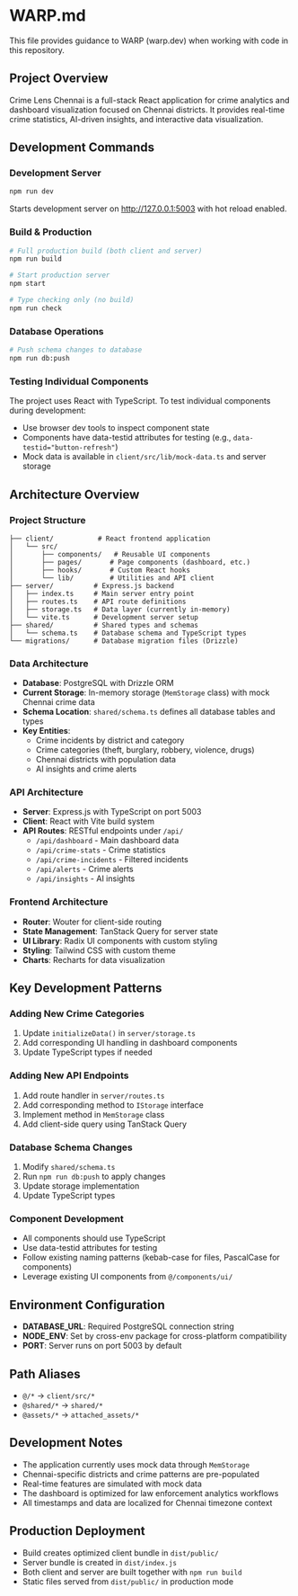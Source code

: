 # WARP.md

This file provides guidance to WARP (warp.dev) when working with code in this repository.

## Project Overview
Crime Lens Chennai is a full-stack React application for crime analytics and dashboard visualization focused on Chennai districts. It provides real-time crime statistics, AI-driven insights, and interactive data visualization.

## Development Commands

### Development Server
```bash
npm run dev
```
Starts development server on http://127.0.0.1:5003 with hot reload enabled.

### Build & Production
```bash
# Full production build (both client and server)
npm run build

# Start production server
npm start

# Type checking only (no build)
npm run check
```

### Database Operations
```bash
# Push schema changes to database
npm run db:push
```

### Testing Individual Components
The project uses React with TypeScript. To test individual components during development:
- Use browser dev tools to inspect component state
- Components have data-testid attributes for testing (e.g., `data-testid="button-refresh"`)
- Mock data is available in `client/src/lib/mock-data.ts` and server storage

## Architecture Overview

### Project Structure
```
├── client/           # React frontend application
│   └── src/
│       ├── components/   # Reusable UI components
│       ├── pages/       # Page components (dashboard, etc.)
│       ├── hooks/       # Custom React hooks
│       └── lib/         # Utilities and API client
├── server/          # Express.js backend
│   ├── index.ts     # Main server entry point
│   ├── routes.ts    # API route definitions
│   ├── storage.ts   # Data layer (currently in-memory)
│   └── vite.ts      # Development server setup
├── shared/          # Shared types and schemas
│   └── schema.ts    # Database schema and TypeScript types
└── migrations/      # Database migration files (Drizzle)
```

### Data Architecture
- **Database**: PostgreSQL with Drizzle ORM
- **Current Storage**: In-memory storage (`MemStorage` class) with mock Chennai crime data
- **Schema Location**: `shared/schema.ts` defines all database tables and types
- **Key Entities**: 
  - Crime incidents by district and category
  - Crime categories (theft, burglary, robbery, violence, drugs)
  - Chennai districts with population data
  - AI insights and crime alerts

### API Architecture
- **Server**: Express.js with TypeScript on port 5003
- **Client**: React with Vite build system
- **API Routes**: RESTful endpoints under `/api/`
  - `/api/dashboard` - Main dashboard data
  - `/api/crime-stats` - Crime statistics
  - `/api/crime-incidents` - Filtered incidents
  - `/api/alerts` - Crime alerts
  - `/api/insights` - AI insights

### Frontend Architecture
- **Router**: Wouter for client-side routing
- **State Management**: TanStack Query for server state
- **UI Library**: Radix UI components with custom styling
- **Styling**: Tailwind CSS with custom theme
- **Charts**: Recharts for data visualization

## Key Development Patterns

### Adding New Crime Categories
1. Update `initializeData()` in `server/storage.ts`
2. Add corresponding UI handling in dashboard components
3. Update TypeScript types if needed

### Adding New API Endpoints
1. Add route handler in `server/routes.ts`
2. Add corresponding method to `IStorage` interface
3. Implement method in `MemStorage` class
4. Add client-side query using TanStack Query

### Database Schema Changes
1. Modify `shared/schema.ts`
2. Run `npm run db:push` to apply changes
3. Update storage implementation
4. Update TypeScript types

### Component Development
- All components should use TypeScript
- Use data-testid attributes for testing
- Follow existing naming patterns (kebab-case for files, PascalCase for components)
- Leverage existing UI components from `@/components/ui/`

## Environment Configuration
- **DATABASE_URL**: Required PostgreSQL connection string
- **NODE_ENV**: Set by cross-env package for cross-platform compatibility
- **PORT**: Server runs on port 5003 by default

## Path Aliases
- `@/*` → `client/src/*`
- `@shared/*` → `shared/*`
- `@assets/*` → `attached_assets/*`

## Development Notes
- The application currently uses mock data through `MemStorage`
- Chennai-specific districts and crime patterns are pre-populated
- Real-time features are simulated with mock data
- The dashboard is optimized for law enforcement analytics workflows
- All timestamps and data are localized for Chennai timezone context

## Production Deployment
- Build creates optimized client bundle in `dist/public/`
- Server bundle is created in `dist/index.js`
- Both client and server are built together with `npm run build`
- Static files served from `dist/public/` in production mode
